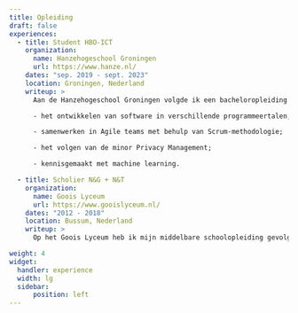 ```yaml
---
title: Opleiding
draft: false
experiences:
  - title: Student HBO-ICT
    organization:
      name: Hanzehogeschool Groningen
      url: https://www.hanze.nl/
    dates: "sep. 2019 - sept. 2023"
    location: Groningen, Nederland
    writeup: >
      Aan de Hanzehogeschool Groningen volgde ik een bacheloropleiding in HBO-ICT met Software Engineering (SE) als major, met gemiddeld cijfer van een 7.2. Tijdens mijn opleiding heb ik verschillende vaardigheden en kennis opgedaan, waaronder:

      - het ontwikkelen van software in verschillende programmeertalen, waaronder Java, Python, C en TypeScript;

      - samenwerken in Agile teams met behulp van Scrum-methodologie;

      - het volgen van de minor Privacy Management;

      - kennisgemaakt met machine learning.

  - title: Scholier N&G + N&T
    organization:
      name: Goois Lyceum
      url: https://www.gooislyceum.nl/
    dates: "2012 - 2018"
    location: Bussum, Nederland
    writeup: >
      Op het Goois Lyceum heb ik mijn middelbare schoolopleiding gevolgd. Ik heb mijn HAVO-diploma behaald met het profiel N&G + N&T.

weight: 4
widget:
  handler: experience
  width: lg
  sidebar:
      position: left
---
```

